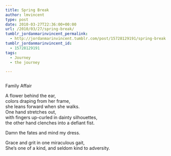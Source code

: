 ```yaml
---
title: Spring Break
author: lmvincent
type: post
date: 2010-03-27T22:36:00+00:00
url: /2010/03/27/spring-break/
tumblr_jordanmarinvincent_permalink:
  - http://jordanmarinvincent.tumblr.com/post/15728129191/spring-break
tumblr_jordanmarinvincent_id:
  - 15728129191
tags:
  - Journey
  - the journey

---
```

<a href="http://www.flickr.com/photos/larryvincent/4468015773/" title="photo sharing" target="_blank" rel="noopener"><img src="http://farm3.static.flickr.com/2690/4468015773_68a202897b_m.jpg" alt="" /></a>

Family Affair

A flower behind the ear,  
colors draping from her frame,  
she leans forward when she walks.  
One hand stretches out,  
with fingers up-curled in dainty silhouettes,  
the other hand clenches into a defiant fist.

Damn the fates and mind my dress.

Grace and grit in one miraculous gait,  
She&rsquo;s one of a kind, and seldom kind to adversity.

<div class="blogger-post-footer">
  <img loading="lazy" width="1" height="1" src="https://blogger.googleusercontent.com/tracker/9039099668816362935-8739323135023477587?l=jordansjourney2.blogspot.com" alt="" />
</div>
